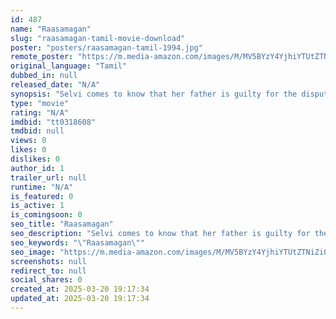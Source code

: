 ```yaml
---
id: 487
name: "Raasamagan"
slug: "raasamagan-tamil-movie-download"
poster: "posters/raasamagan-tamil-1994.jpg"
remote_poster: "https://m.media-amazon.com/images/M/MV5BYzY4YjhiYTUtZTNiZi00ZmNmLTg0OTctODA5NDVlMTFkZGVmXkEyXkFqcGdeQXVyOTk3NTc2MzE@._V1_SX300.jpg"
original_language: "Tamil"
dubbed_in: null
released_date: "N/A"
synopsis: "Selvi comes to know that her father is guilty for the dispute among their family members. What happens when her father becomes the reason for her break up with her love?"
type: "movie"
rating: "N/A"
imdbid: "tt0318608"
tmdbid: null
views: 0
likes: 0
dislikes: 0
author_id: 1
trailer_url: null
runtime: "N/A"
is_featured: 0
is_active: 1
is_comingsoon: 0
seo_title: "Raasamagan"
seo_description: "Selvi comes to know that her father is guilty for the dispute among their family members. What happens when her father becomes the reason for her break up with her love?"
seo_keywords: "\"Raasamagan\""
seo_image: "https://m.media-amazon.com/images/M/MV5BYzY4YjhiYTUtZTNiZi00ZmNmLTg0OTctODA5NDVlMTFkZGVmXkEyXkFqcGdeQXVyOTk3NTc2MzE@._V1_SX300.jpg"
screenshots: null
redirect_to: null
social_shares: 0
created_at: 2025-03-20 19:17:34
updated_at: 2025-03-20 19:17:34
---
```


